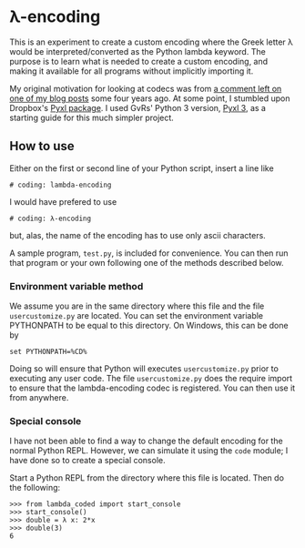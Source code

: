 # λ-encoding

This is an experiment to create a custom encoding where the Greek letter
λ would be interpreted/converted as the Python lambda keyword.
The purpose is to learn what is needed to create a custom encoding,
and making it available for all programs without implicitly importing it.

My original motivation for looking at codecs was from
[a comment left on one of my blog posts](https://aroberge.blogspot.com/2015/10/from-experimental-import-somethingnew.html?showComment=1444820092247#c5491554166542490140)
some four years ago.
At some point, I stumbled upon Dropbox's [Pyxl package](https://github.com/dropbox/pyxl).
I used GvRs' Python 3 version, [Pyxl 3](https://github.com/gvanrossum/pyxl3),
as a starting guide for this much simpler project.

## How to use

Either on the first or second line of your Python script, insert a line like

    # coding: lambda-encoding

I would have prefered to use

    # coding: λ-encoding

but, alas, the name of the encoding has to use only ascii characters.

A sample program, `test.py`, is included for convenience.
You can then run that program or your own following one of the methods described below.

### Environment variable method

We assume you are in the same directory where this file and the
file `usercustomize.py` are located.  You can set the environment variable
PYTHONPATH to be equal to this directory. On Windows, this can be done by

    set PYTHONPATH=%CD%

Doing so will ensure that Python will executes `usercustomize.py` prior
to executing any user code. The file `usercustomize.py` does the
require import to ensure that the lambda-encoding codec is registered.
You can then use it from anywhere.


### Special console

I have not been able to find a way to change the default encoding for
the normal Python REPL. However, we can simulate it using
the `code` module; I have done so to create a special console.

Start a Python REPL from the directory where this file is located.
Then do the following:

    >>> from lambda_coded import start_console
    >>> start_console()
    >>> double = λ x: 2*x
    >>> double(3)
    6
